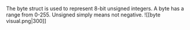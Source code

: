 The byte struct is used to represent 8-bit unsigned integers.
A byte has a range from 0-255.
Unsigned simply means not negative.
![[byte visual.png|300]]